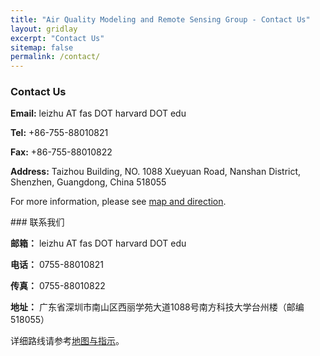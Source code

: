 ```yaml
---
title: "Air Quality Modeling and Remote Sensing Group - Contact Us"
layout: gridlay
excerpt: "Contact Us"
sitemap: false
permalink: /contact/
---
```


<div class="row">

<div class="col-sm-5 clearfix">

### Contact Us

**Email:** 
leizhu AT fas DOT harvard DOT edu

**Tel:** 
+86-755-88010821

**Fax:** 
+86-755-88010822

**Address:**
Taizhou Building,
NO. 1088 Xueyuan Road, Nanshan District, Shenzhen, Guangdong, China 518055

For more information, please see [map and direction](https://ese.sustc.edu.cn/en/contact/index.aspx?nc=111038006).
</div>

<div class="col-sm-5 clearfix">
### 联系我们

**邮箱：**
leizhu AT fas DOT harvard DOT edu

**电话：** 
0755-88010821

**传真：**
0755-88010822

**地址：** 
广东省深圳市南山区西丽学苑大道1088号南方科技大学台州楼（邮编 518055）

详细路线请参考[地图与指示](https://ese.sustc.edu.cn/contact/index.aspx?nc=101038006)。

</div>

</div>
